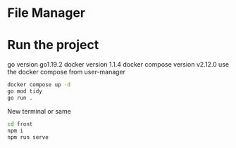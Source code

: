 # File Manager

# Run the project

go version go1.19.2
docker version 1.1.4
docker compose version v2.12.0
use the docker compose from user-manager

```sh
docker compose up -d
go mod tidy
go run .
```

New terminal or same

```sh
cd front
npm i 
npm run serve